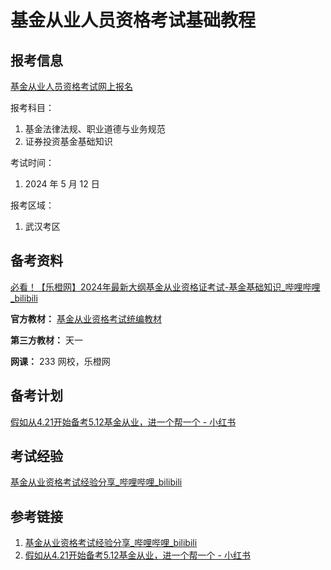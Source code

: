 # 基金从业人员资格考试基础教程


## 报考信息

[基金从业人员资格考试网上报名](https://baoming.amac.org.cn/CZSB30-Site/#/default/examreglist/list)

报考科目：
1. 基金法律法规、职业道德与业务规范
2. 证券投资基金基础知识

考试时间：
1. 2024 年 5 月 12 日

报考区域：
1. 武汉考区

## 备考资料

[必看！【乐橙网】2024年最新大纲基金从业资格证考试-基金基础知识\_哔哩哔哩\_bilibili](https://www.bilibili.com/video/BV15b411V7o5/)

**官方教材：**
[基金从业资格考试统编教材](https://baoming.amac.org.cn/jjksreg/jjgg/NewsBook2017.html)

**第三方教材：**
天一

**网课：**
233 网校，乐橙网

## 备考计划

[假如从4.21开始备考5.12基金从业，进一个帮一个 - 小红书](https://www.xiaohongshu.com/explore/6620e40c000000000401b70e)

## 考试经验

[基金从业资格考试经验分享\_哔哩哔哩\_bilibili](https://www.bilibili.com/video/BV1Zq4y1f7B4/)

## 参考链接
1. [基金从业资格考试经验分享\_哔哩哔哩\_bilibili](https://www.bilibili.com/video/BV1Zq4y1f7B4/)
2. [假如从4.21开始备考5.12基金从业，进一个帮一个 - 小红书](https://www.xiaohongshu.com/explore/6620e40c000000000401b70e)